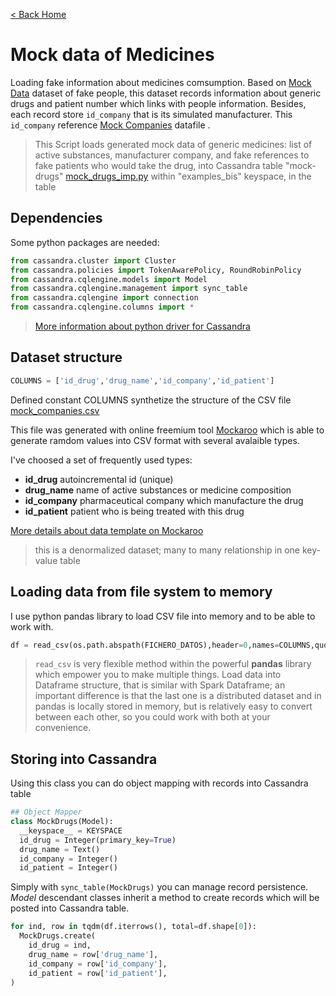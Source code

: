 [< Back Home](../)

# Mock data of Medicines

Loading fake information about medicines comsumption. Based on [Mock Data](mock_data_imp.md) dataset of fake people, this dataset records information about generic drugs and patient number which links with people information. Besides, each record store `id_company` that is its simulated manufacturer. This `id_company` reference [Mock Companies](mock_companies_imp.md) datafile
. 
> This Script loads generated mock data of generic medicines: list of active substances, manufacturer company, and fake references to fake patients who would take the drug, into Cassandra table "mock-drugs" [mock_drugs_imp.py](https://github.com/jasset75/Spark-Cassandra-Notes/blob/master/examples/py-upload/mock_drugs_imp.py) within "examples_bis" keyspace, in the table 

## Dependencies

Some python packages are needed:

```py
from cassandra.cluster import Cluster
from cassandra.policies import TokenAwarePolicy, RoundRobinPolicy
from cassandra.cqlengine.models import Model
from cassandra.cqlengine.management import sync_table
from cassandra.cqlengine import connection
from cassandra.cqlengine.columns import *
```
> [More information about python driver for Cassandra](https://datastax.github.io/python-driver/api/index.html)

## Dataset structure

```py
COLUMNS = ['id_drug','drug_name','id_company','id_patient']
```

Defined constant COLUMNS synthetize the structure of the CSV file [mock_companies.csv](https://github.com/jasset75/Spark-Cassandra-Notes/blob/master/examples/py-upload/data/mock_drugs.csv)

This file was generated with online freemium tool [Mockaroo](http://www.mockaroo.com/) which is able to generate ramdom values into CSV format with several avalaible types.

I've choosed a set of frequently used types:

+ **id_drug** autoincremental id (unique)
+ **drug_name** name of active substances or medicine composition
+ **id_company** pharmaceutical company which manufacture the drug
+ **id_patient** patient who is being treated with this drug

[More details about data template on Mockaroo](https://www.mockaroo.com/903aee60)

> this is a denormalized dataset; many to many relationship in one key-value table

## Loading data from file system to memory

I use python pandas library to load CSV file into memory and to be able to work with.
```py
df = read_csv(os.path.abspath(FICHERO_DATOS),header=0,names=COLUMNS,quotechar='"',decimal=',',encoding=ENCODING)
```
>`read_csv` is very flexible method within the powerful **pandas** library which empower you to make multiple things. Load data into Dataframe structure, that is similar with Spark Dataframe; an important difference is that the last one is a distributed dataset and in pandas is locally stored in memory, but is relatively easy to convert between each other, so you could work with both at your convenience.

## Storing into Cassandra

Using this class you can do object mapping with records into Cassandra table

```py
## Object Mapper
class MockDrugs(Model):
  __keyspace__ = KEYSPACE
  id_drug = Integer(primary_key=True)
  drug_name = Text()
  id_company = Integer()
  id_patient = Integer()
```

Simply with `sync_table(MockDrugs)` you can manage record persistence. *Model* descendant classes inherit a method to create records which will be posted into Cassandra table.

```py
for ind, row in tqdm(df.iterrows(), total=df.shape[0]):
  MockDrugs.create(
    id_drug = ind,
    drug_name = row['drug_name'],
    id_company = row['id_company'],
    id_patient = row['id_patient'],
)
```
